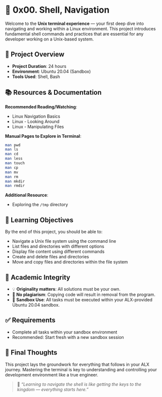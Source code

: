 # 📁 0x00. Shell, Navigation

Welcome to the **Unix terminal experience** — your first deep dive into navigating and working within a Linux environment. This project introduces fundamental shell commands and practices that are essential for any developer working on a Unix-based system.

## 🧭 Project Overview

- **Project Duration**: 24 hours 
- **Environment**: Ubuntu 20.04 (Sandbox)  
- **Tools Used**: Shell, Bash 


## 📚 Resources & Documentation

**Recommended Reading/Watching**:
- Linux Navigation Basics
- Linux - Looking Around
- Linux - Manipulating Files

**Manual Pages to Explore in Terminal**:
```sh
man pwd
man ls
man cd
man less
man touch
man cp
man mv
man rm
man mkdir
man rmdir
```

**Additional Resource**:
- Exploring the `/tmp` directory


## 🎯 Learning Objectives

By the end of this project, you should be able to:

- Navigate a Unix file system using the command line
- List files and directories with different options
- Display file content using different commands
- Create and delete files and directories
- Move and copy files and directories within the file system


## 🔐 Academic Integrity

- 💡 **Originality matters**: All solutions must be your own.
- 🚫 **No plagiarism**: Copying code will result in removal from the program.
- 🚀 **Sandbox Use**: All tasks must be executed within your ALX-provided Ubuntu 20.04 sandbox.


## ✅ Requirements

- Complete all tasks within your sandbox environment
- Recommended: Start fresh with a new sandbox session


## 🌟 Final Thoughts

This project lays the groundwork for everything that follows in your ALX journey. Mastering the terminal is key to understanding and controlling your development environment like a true engineer.

> 💬 *“Learning to navigate the shell is like getting the keys to the kingdom — everything starts here.”*




